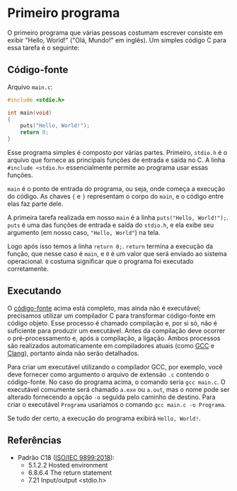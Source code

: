 # Primeiro programa

O primeiro programa que várias pessoas costumam escrever consiste em exibir
"Hello, World!" ("Olá, Mundo!" em inglês). Um simples código C para essa tarefa
é o seguinte:

## Código-fonte

Arquivo `main.c`:

```c
#include <stdio.h>

int main(void)
{
    puts("Hello, World!");
    return 0;
}
```

Esse programa simples é composto por várias partes. Primeiro, `stdio.h` é o
arquivo que fornece as principais funções de entrada e saída no C. A linha
`#include <stdio.h>` essencialmente permite ao programa usar essas funções.

`main` é o ponto de entrada do programa, ou seja, onde começa a execução do
código. As chaves `{` e `}` representam o corpo do `main`, e o código entre elas
faz parte dele.

A primeira tarefa realizada em nosso `main` é a linha `puts("Hello, World!");`.
`puts` é uma das funções de entrada e saída do `stdio.h`, e ela exibe seu
argumento (em nosso caso, `"Hello, World"`) na tela.

Logo após isso temos a linha `return 0;`. `return` termina a execução da função,
que nesse caso é `main`, e `0` é um valor que será enviado ao sistema
operacional. `0` costuma significar que o programa foi executado corretamente.

## Executando

O [código-fonte](#código-fonte) acima está completo, mas ainda não é executável;
precisamos utilizar um compilador C para transformar código-fonte em código
objeto. Esse processo é chamado compilação e, por si só, não é suficiente para
produzir um executável. Antes da compilação deve ocorrer o pré-processamento e,
após a compilação, a ligação. Ambos processos são realizados automaticamente em
compiladores atuais (como [GCC](https://gcc.gnu.org/) e
[Clang](https://clang.llvm.org/)), portanto ainda não serão detalhados.

Para criar um executável utilizando o compilador GCC, por exemplo, você deve
fornecer como argumento o arquivo de extensão `.c` contendo o código-fonte. No
caso do programa acima, o comando seria `gcc main.c`. O executável comumente
será chamado `a.exe` ou `a.out`, mas o nome pode ser alterado fornecendo a opção
`-o` seguida pelo caminho de destino. Para criar o executável `Programa`
usaríamos o comando `gcc main.c -o Programa`.

Se tudo der certo, a execução do programa exibirá `Hello, World!`.

## Referências

- Padrão C18 ([ISO/IEC 9899:2018](https://www.iso.org/standard/74528.html)):
  - 5.1.2.2 Hosted environment
  - 6.8.6.4 The return statement
  - 7.21 Input/output <stdio.h>

